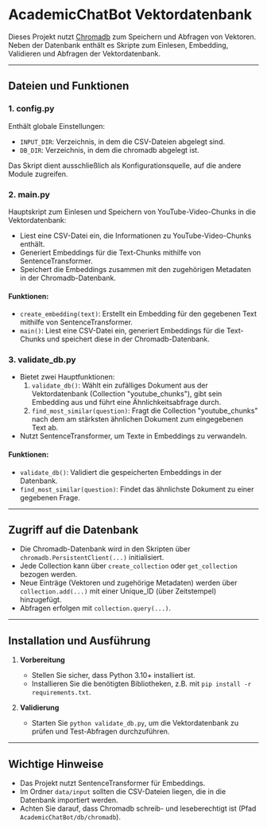 # AcademicChatBot Vektordatenbank

Dieses Projekt nutzt [Chromadb](https://docs.trychroma.com/) zum Speichern und Abfragen von Vektoren. Neben der Datenbank enthält es Skripte zum Einlesen, Embedding, Validieren und Abfragen der Vektordatenbank.

---

## Dateien und Funktionen

### 1. config.py
Enthält globale Einstellungen:
- `INPUT_DIR`: Verzeichnis, in dem die CSV-Dateien abgelegt sind.  
- `DB_DIR`: Verzeichnis, in dem die chromadb abgelegt ist.  

Das Skript dient ausschließlich als Konfigurationsquelle, auf die andere Module zugreifen.

### 2. main.py
Hauptskript zum Einlesen und Speichern von YouTube-Video-Chunks in die Vektordatenbank:
- Liest eine CSV-Datei ein, die Informationen zu YouTube-Video-Chunks enthält.
- Generiert Embeddings für die Text-Chunks mithilfe von SentenceTransformer.
- Speichert die Embeddings zusammen mit den zugehörigen Metadaten in der Chromadb-Datenbank.

#### Funktionen:
- `create_embedding(text)`: Erstellt ein Embedding für den gegebenen Text mithilfe von SentenceTransformer.
- `main()`: Liest eine CSV-Datei ein, generiert Embeddings für die Text-Chunks und speichert diese in der Chromadb-Datenbank.

### 3. validate_db.py
- Bietet zwei Hauptfunktionen:  
  1. `validate_db()`: Wählt ein zufälliges Dokument aus der Vektordatenbank (Collection "youtube_chunks"), gibt sein Embedding aus und führt eine Ähnlichkeitsabfrage durch.  
  2. `find_most_similar(question)`: Fragt die Collection "youtube_chunks" nach dem am stärksten ähnlichen Dokument zum eingegebenen Text ab.
- Nutzt SentenceTransformer, um Texte in Embeddings zu verwandeln.

#### Funktionen:
- `validate_db()`: Validiert die gespeicherten Embeddings in der Datenbank.
- `find_most_similar(question)`: Findet das ähnlichste Dokument zu einer gegebenen Frage.

---

## Zugriff auf die Datenbank

- Die Chromadb-Datenbank wird in den Skripten über `chromadb.PersistentClient(...)` initialisiert.  
- Jede Collection kann über `create_collection` oder `get_collection` bezogen werden.  
- Neue Einträge (Vektoren und zugehörige Metadaten) werden über `collection.add(...)` mit einer Unique_ID (über Zeitstempel) hinzugefügt.  
- Abfragen erfolgen mit `collection.query(...)`.

---

## Installation und Ausführung

1. **Vorbereitung**  
   - Stellen Sie sicher, dass Python 3.10+ installiert ist.  
   - Installieren Sie die benötigten Bibliotheken, z.B. mit `pip install -r requirements.txt`.

2. **Validierung**  
   - Starten Sie `python validate_db.py`, um die Vektordatenbank zu prüfen und Test-Abfragen durchzuführen.  

---

## Wichtige Hinweise

- Das Projekt nutzt SentenceTransformer für Embeddings.
- Im Ordner `data/input` sollten die CSV-Dateien liegen, die in die Datenbank importiert werden.  
- Achten Sie darauf, dass Chromadb schreib- und leseberechtigt ist (Pfad `AcademicChatBot/db/chromadb`).
